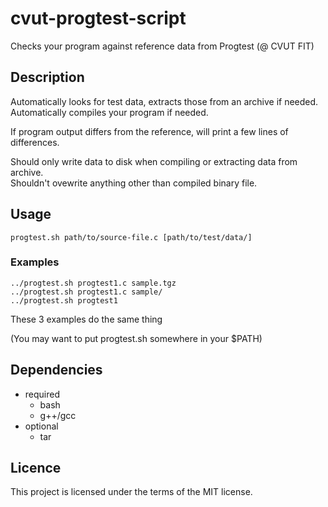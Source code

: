 # cvut-progtest-script
Checks your program against reference data from Progtest (@ CVUT FIT)

## Description
Automatically looks for test data, extracts those from an archive if needed.  
Automatically compiles your program if needed.

If program output differs from the reference, will print a few lines of differences.

Should only write data to disk when compiling or extracting data from archive.  
Shouldn't ovewrite anything other than compiled binary file.

## Usage
```
progtest.sh path/to/source-file.c [path/to/test/data/]
```

### Examples
```
../progtest.sh progtest1.c sample.tgz
../progtest.sh progtest1.c sample/
../progtest.sh progtest1
```

These 3 examples do the same thing

(You may want to put progtest.sh somewhere in your $PATH)

## Dependencies
* required
	* bash
	* g++/gcc
* optional
	* tar

## Licence
This project is licensed under the terms of the MIT license.
